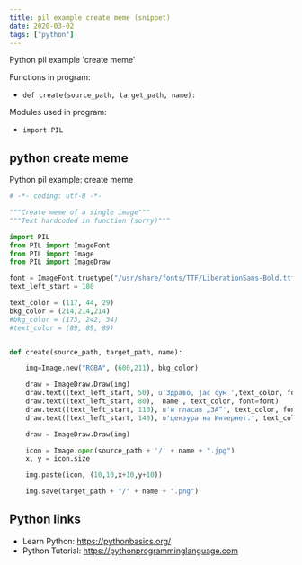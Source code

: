 ```yaml
---
title: pil example create meme (snippet)
date: 2020-03-02
tags: ["python"]
---
```

Python pil example 'create meme'

Functions in program: 
* `def create(source_path, target_path, name):`

Modules used in program: 
* `import PIL`

## python create meme

Python pil example: create meme

```python
# -*- coding: utf-8 -*-

"""Create meme of a single image""" 
"""Text hardcoded in function (sorry)"""

import PIL
from PIL import ImageFont
from PIL import Image
from PIL import ImageDraw

font = ImageFont.truetype("/usr/share/fonts/TTF/LiberationSans-Bold.ttf",25)
text_left_start = 180

text_color = (117, 44, 29)
bkg_color = (214,214,214)
#bkg_color = (173, 242, 34)
#text_color = (89, 89, 89)


def create(source_path, target_path, name):

    img=Image.new("RGBA", (600,211), bkg_color)

    draw = ImageDraw.Draw(img)
    draw.text((text_left_start, 50), u'Здраво, јас сум ',text_color, font=font)
    draw.text((text_left_start, 80),  name , text_color, font=font)
    draw.text((text_left_start, 110), u'и гласав „ЗА“', text_color, font=font)
    draw.text((text_left_start, 140), u'цензура на Интернет.', text_color, font=font)

    draw = ImageDraw.Draw(img)

    icon = Image.open(source_path + '/' + name + ".jpg")
    x, y = icon.size

    img.paste(icon, (10,10,x+10,y+10))

    img.save(target_path + "/" + name + ".png")


```

## Python links

- Learn Python: https://pythonbasics.org/
- Python Tutorial: https://pythonprogramminglanguage.com
